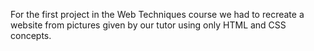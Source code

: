 For the first project in the Web Techniques course we had to recreate a website from pictures given by our tutor using only HTML and CSS concepts.
